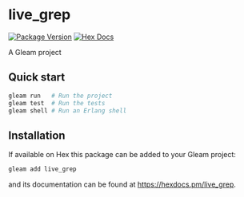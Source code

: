 # live_grep

[![Package Version](https://img.shields.io/hexpm/v/live_grep)](https://hex.pm/packages/live_grep)
[![Hex Docs](https://img.shields.io/badge/hex-docs-ffaff3)](https://hexdocs.pm/live_grep/)

A Gleam project

## Quick start

```sh
gleam run   # Run the project
gleam test  # Run the tests
gleam shell # Run an Erlang shell
```

## Installation

If available on Hex this package can be added to your Gleam project:

```sh
gleam add live_grep
```

and its documentation can be found at <https://hexdocs.pm/live_grep>.
